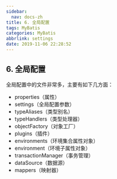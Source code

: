 ```yaml
---
sidebar:
  nav: docs-zh
title: 6. 全局配置
tags: MyBatis
categories: MyBatis
abbrlink: settings
date: 2019-11-06 22:28:52
---
```


## 6. 全局配置

全局配置中的文件非常多，主要有如下几方面：

<!--more-->


- properties（属性）
- settings（全局配置参数）
- typeAliases（类型别名）
- typeHandlers（类型处理器）
- objectFactory（对象工厂）
- plugins（插件）
- environments（环境集合属性对象）
- environment（环境子属性对象）
- transactionManager（事务管理）
- dataSource（数据源）
- mappers（映射器）